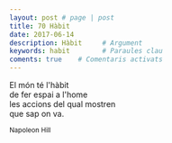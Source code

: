 ```yaml
---
layout: post # page | post
title: 70 Hàbit
date: 2017-06-14 
description: Hàbit     # Argument
keywords: habit        # Paraules clau
coments: true    # Comentaris activats
---
```


El món té l'hàbit <br />
de fer espai a l'home <br />
les accions del qual mostren <br />
que sap on va. <br />

<small>Napoleon Hill</small>
